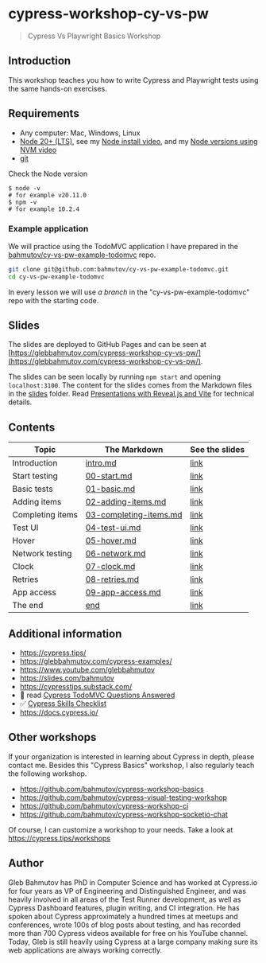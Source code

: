 # cypress-workshop-cy-vs-pw

> Cypress Vs Playwright Basics Workshop

## Introduction

This workshop teaches you how to write Cypress and Playwright tests using the same hands-on exercises.

## Requirements

- Any computer: Mac, Windows, Linux
- [Node 20+ (LTS)](https://nodejs.org/), see my [Node install video](https://youtu.be/09KbTRLrgWA), and my [Node versions using NVM video](https://youtu.be/CNnCz6StbbY)
- [git](https://git-scm.com)

Check the Node version

```
$ node -v
# for example v20.11.0
$ npm -v
# for example 10.2.4
```

### Example application

We will practice using the TodoMVC application I have prepared in the [bahmutov/cy-vs-pw-example-todomvc](https://github.com/bahmutov/cy-vs-pw-example-todomvc) repo.

```bash
git clone git@github.com:bahmutov/cy-vs-pw-example-todomvc.git
cd cy-vs-pw-example-todomvc
```

In every lesson we will use _a branch_ in the "cy-vs-pw-example-todomvc" repo with the starting code.

## Slides

The slides are deployed to GitHub Pages and can be seen at [https://glebbahmutov.com/cypress-workshop-cy-vs-pw/](https://glebbahmutov.com/cypress-workshop-cy-vs-pw/).

The slides can be seen locally by running `npm start` and opening `localhost:3100`. The content for the slides comes from the Markdown files in the [slides](./slides) folder. Read [Presentations with Reveal.js and Vite](https://glebbahmutov.com/blog/reveal-vite/) for technical details.

## Contents

<!-- prettier-ignore-start -->
Topic | The Markdown | See the slides
---|---|---
Introduction | [intro.md](slides/intro/PITCHME.md) | [link](https://glebbahmutov.com/cypress-workshop-cy-vs-pw/?p=intro)
Start testing | [00-start.md](slides/00-start/PITCHME.md) | [link](https://glebbahmutov.com/cypress-workshop-cy-vs-pw/?p=00-start)
Basic tests | [01-basic.md](slides/01-basic/PITCHME.md) | [link](https://glebbahmutov.com/cypress-workshop-cy-vs-pw/?p=01-basic)
Adding items | [02-adding-items.md](slides/02-adding-items/PITCHME.md) | [link](https://glebbahmutov.com/cypress-workshop-cy-vs-pw/?p=02-adding-items)
Completing items | [03-completing-items.md](slides/03-completing-items/PITCHME.md) | [link](https://glebbahmutov.com/cypress-workshop-cy-vs-pw/?p=03-completing-items)
Test UI | [04-test-ui.md](slides/04-test-ui/PITCHME.md) | [link](https://glebbahmutov.com/cypress-workshop-cy-vs-pw/?p=04-test-ui)
Hover | [05-hover.md](slides/05-hover/PITCHME.md) | [link](https://glebbahmutov.com/cypress-workshop-cy-vs-pw/?p=05-hover)
Network testing | [06-network.md](slides/06-network/PITCHME.md) | [link](https://glebbahmutov.com/cypress-workshop-cy-vs-pw/?p=06-network)
Clock | [07-clock.md](slides/07-clock/PITCHME.md) | [link](https://glebbahmutov.com/cypress-workshop-cy-vs-pw/?p=07-clock)
Retries | [08-retries.md](slides/08-retries/PITCHME.md) | [link](https://glebbahmutov.com/cypress-workshop-cy-vs-pw/?p=08-retries)
App access | [09-app-access.md](slides/09-app-access/PITCHME.md) | [link](https://glebbahmutov.com/cypress-workshop-cy-vs-pw/?p=09-app-access)
The end | [end](slides/end/PITCHME.md) | [link](https://glebbahmutov.com/cypress-workshop-cy-vs-pw/?p=end)
<!-- prettier-ignore-end -->

## Additional information

- https://cypress.tips/
- https://glebbahmutov.com/cypress-examples/
- https://www.youtube.com/glebbahmutov
- https://slides.com/bahmutov
- https://cypresstips.substack.com/
- 📝 read [Cypress TodoMVC Questions Answered](https://glebbahmutov.com/blog/cypress-todomvc-questions/)
- ✅ [Cypress Skills Checklist](https://cypress.tips/skills)
- https://docs.cypress.io/

## Other workshops

If your organization is interested in learning about Cypress in depth, please contact me. Besides this "Cypress Basics" workshop, I also regularly teach the following workshop.

- https://github.com/bahmutov/cypress-workshop-basics
- https://github.com/bahmutov/cypress-visual-testing-workshop
- https://github.com/bahmutov/cypress-workshop-ci
- https://github.com/bahmutov/cypress-workshop-socketio-chat

Of course, I can customize a workshop to your needs. Take a look at https://cypress.tips/workshops

## Author

Gleb Bahmutov has PhD in Computer Science and has worked at Cypress.io for four years as VP of Engineering and Distinguished Engineer, and was heavily involved in all areas of the Test Runner development, as well as Cypress Dashboard features, plugin writing, and CI integration. He has spoken about Cypress approximately a hundred times at meetups and conferences, wrote 100s of blog posts about testing, and has recorded more than 700 Cypress videos available for free on his YouTube channel. Today, Gleb is still heavily using Cypress at a large company making sure its web applications are always working correctly.
